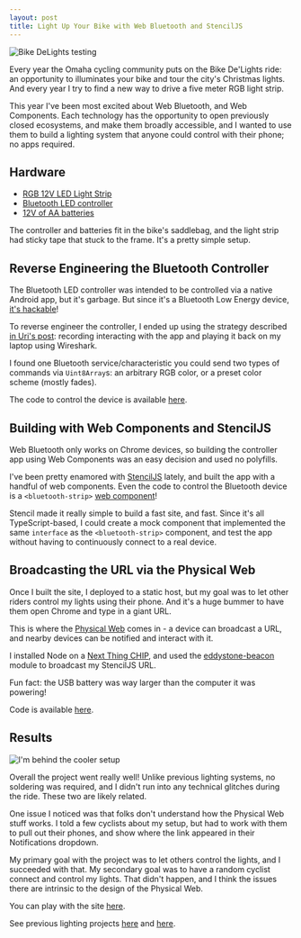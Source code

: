 ```yaml
---
layout: post
title: Light Up Your Bike with Web Bluetooth and StencilJS
---
```


![Bike DeLights testing](/content/images/bdl-bt-1.jpg)

Every year the Omaha cycling community puts on the Bike De'Lights ride: an opportunity to illuminates your bike and tour the city's Christmas lights. And every year I try to find a new way to drive a five meter RGB light strip.

This year I've been most excited about Web Bluetooth, and Web Components. Each technology has the opportunity to open previously closed ecosystems, and make them broadly accessible, and I wanted to use them to build a lighting system that anyone could control with their phone; no apps required.

## Hardware

- [RGB 12V LED Light Strip](https://www.amazon.com/gp/product/B00DTOAWZ2/ref=oh_aui_search_detailpage?ie=UTF8&psc=1)
- [Bluetooth LED controller](https://www.amazon.com/gp/product/B00ZQVWU2O/ref=oh_aui_search_detailpage?ie=UTF8&psc=1)
- [12V of AA batteries](https://www.amazon.com/SMAKN%C2%AE-8PCS-Battery-Holder-Black/dp/B01F6LHMR6/ref=sr_1_4?ie=UTF8&qid=1513571511&sr=8-4&keywords=12v+aa+battery+holder)

The controller and batteries fit in the bike's saddlebag, and the light strip had sticky tape that stuck to the frame. It's a pretty simple setup.

## Reverse Engineering the Bluetooth Controller

The Bluetooth LED controller was intended to be controlled via a native Android app, but it's garbage. But since it's a Bluetooth Low Energy device, [it's hackable](/web-bluetooth/)!

To reverse engineer the controller, I ended up using the strategy described [in Uri's post](https://medium.com/@urish/reverse-engineering-a-bluetooth-lightbulb-56580fcb7546): recording interacting with the app and playing it back on my laptop using Wireshark.

I found one Bluetooth service/characteristic you could send two types of commands via `Uint8Array`s: an arbitrary RGB color, or a preset color scheme (mostly fades).

The code to control the device is available [here](https://github.com/mattdsteele/web-bluetooth-bike-leds/blob/master/src/components/bluetooth-strip/bluetooth-strip.tsx#L16).

## Building with Web Components and StencilJS

Web Bluetooth only works on Chrome devices, so building the controller app using Web Components was an easy decision and used no polyfills.

I've been pretty enamored with [StencilJS](https://stenciljs.com/) lately, and built the app with a handful of web components. Even the code to control the Bluetooth device is a `<bluetooth-strip>` [web component](https://github.com/mattdsteele/web-bluetooth-bike-leds/blob/master/src/components/bluetooth-strip/bluetooth-strip.tsx)!

Stencil made it really simple to build a fast site, and fast. Since it's all TypeScript-based, I could create a mock component that implemented the same `interface` as the `<bluetooth-strip>` component, and test the app without having to continuously connect to a real device.

## Broadcasting the URL via the Physical Web

Once I built the site, I deployed to a static host, but my goal was to let other riders control my lights using their phone. And it's a huge bummer to have them open Chrome and type in a giant URL.

This is where the [Physical Web](https://google.github.io/physical-web/) comes in - a device can broadcast a URL, and nearby devices can be notified and interact with it.

I installed Node on a [Next Thing CHIP](https://web.archive.org/web/20170930101728/https://docs.getchip.com/chip.html), and used the [eddystone-beacon](https://www.npmjs.com/package/eddystone-beacon) module to broadcast my StencilJS URL.

Fun fact: the USB battery was way larger than the computer it was powering!

Code is available [here](https://github.com/mattdsteele/web-bluetooth-bike-leds/tree/master/broadcast).

## Results

![I'm behind the cooler setup](/content/images/bdl-bt-2.jpg)

Overall the project went really well! Unlike previous lighting systems, no soldering was required, and I didn't run into any technical glitches during the ride. These two are likely related.

One issue I noticed was that folks don't understand how the Physical Web stuff works.
I told a few cyclists about my setup, but had to work with them to pull out their phones, and show where the link appeared in their Notifications dropdown.

My primary goal with the project was to let others control the lights, and I succeeded with that.
My secondary goal was to have a random cyclist connect and control my lights. That didn't happen, and I think the issues there are intrinsic to the design of the Physical Web.

You can play with the site [here](https://projects.steele.blue/bike-lights/).

See previous lighting projects [here](/raspberry-pi-bike/) and [here](/arduino-bike-lights/).
